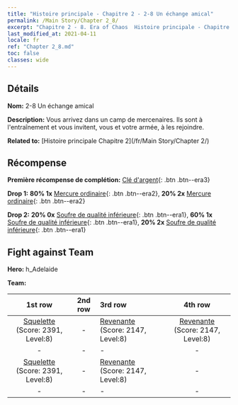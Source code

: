 ```yaml
---
title: "Histoire principale - Chapitre 2 - 2-8 Un échange amical"
permalink: /Main Story/Chapter 2_8/
excerpt: "Chapitre 2 - 8. Era of Chaos  Histoire principale - Chapitre 2_8. 2-8 Un échange amical"
last_modified_at: 2021-04-11
locale: fr
ref: "Chapter 2_8.md"
toc: false
classes: wide
---
```


## Détails

 **Nom:** 2-8 Un échange amical

 **Description:** Vous arrivez dans un camp de mercenaires. Ils sont à l'entraînement et vous invitent, vous et votre armée, à les rejoindre.

 **Related to:** [Histoire principale Chapitre 2](/fr/Main Story/Chapter 2/)

## Récompense

 **Première récompense de complétion:** [Clé d'argent](/fr/Items/con_693/){: .btn .btn--era3}

 **Drop 1:** **80% 1x** [Mercure ordinaire](/fr/Items/mat_8/){: .btn .btn--era2}, **20% 2x** [Mercure ordinaire](/fr/Items/mat_8/){: .btn .btn--era2}

 **Drop 2:** **20% 0x** [Soufre de qualité inférieure](/fr/Items/mat_3/){: .btn .btn--era1}, **60% 1x** [Soufre de qualité inférieure](/fr/Items/mat_3/){: .btn .btn--era1}, **20% 2x** [Soufre de qualité inférieure](/fr/Items/mat_3/){: .btn .btn--era1}


## Fight against Team
 **Hero:** h_Adelaide

 **Team:**


  | 1st row | 2nd row | 3rd row | 4th row |
  |:----:|:----:|:----|:----:|
  | [Squelette](/fr/units/Skeleton/) (Score: 2391, Level:8)  | - | [Revenante](/fr/units/Wight/) (Score: 2147, Level:8)  | [Revenante](/fr/units/Wight/) (Score: 2147, Level:8)  |
  | - | - | - | - |
  | [Squelette](/fr/units/Skeleton/) (Score: 2391, Level:8)  | - | [Revenante](/fr/units/Wight/) (Score: 2147, Level:8)  | - |
  | - | - | - | - |


